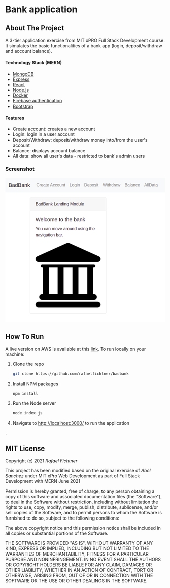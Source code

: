 # Bank application

## About The Project
A 3-tier application exercise from MIT xPRO Full Stack Development course. It simulates the basic functionalities of a bank app (login, deposit/withdraw and account balance).

#### Technology Stack (MERN)
* [MongoDB](https://www.mongodb.com/)
* [Express](https://expressjs.com/)
* [React](https://reactjs.org/)
* [Node.js](https://nodejs.org/en/)
* [Docker](https://www.docker.com/)
* [Firebase authentication](https://firebase.google.com/) 
* [Bootstrap](https://getbootstrap.com/)

#### Features

* Create account: creates a new account
* Login: login in a user account
* Deposit/Withdraw: deposit/withdraw money into/from the user's account
* Balance: displays account balance
* All data: show all user's data - restricted to bank's admin users

### Screenshot
![badbank-screenshot](bank-application.png)

## How To Run
A live version on AWS is available at this <a href="http://rafael-fichtner-bankingapplication.s3-website.us-east-2.amazonaws.com/#/">link</a>.
To run locally on your machine:
1. Clone the repo
   ```sh
   git clone https://github.com/rafaelfichtner/badbank
   ```
   
2. Install NPM packages
   ```sh
   npm install
   ```
3. Run the Node server
   ```sh
   node index.js
   ```
4. Navigate to [http://localhost:3000/](http://localhost:3000/) to run the application

.
## MIT License
Copyright (c) 2021 <em>Rafael Fichtner</em>

This project has been modified based on the original exercise of <em>Abel Sanchez</em>
under MIT xPro Web Development as part of Full Stack Development with MERN June 2021

Permission is hereby granted, free of charge, to any person obtaining a copy
of this software and associated documentation files (the "Software"), to deal
in the Software without restriction, including without limitation the rights
to use, copy, modify, merge, publish, distribute, sublicense, and/or sell
copies of the Software, and to permit persons to whom the Software is
furnished to do so, subject to the following conditions:

The above copyright notice and this permission notice shall be included in all
copies or substantial portions of the Software.

THE SOFTWARE IS PROVIDED "AS IS", WITHOUT WARRANTY OF ANY KIND, EXPRESS OR
IMPLIED, INCLUDING BUT NOT LIMITED TO THE WARRANTIES OF MERCHANTABILITY,
FITNESS FOR A PARTICULAR PURPOSE AND NONINFRINGEMENT. IN NO EVENT SHALL THE
AUTHORS OR COPYRIGHT HOLDERS BE LIABLE FOR ANY CLAIM, DAMAGES OR OTHER
LIABILITY, WHETHER IN AN ACTION OF CONTRACT, TORT OR OTHERWISE, ARISING FROM,
OUT OF OR IN CONNECTION WITH THE SOFTWARE OR THE USE OR OTHER DEALINGS IN THE
SOFTWARE.

